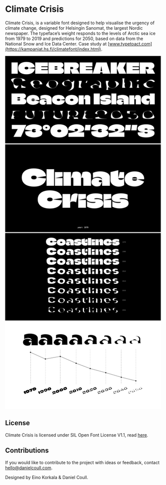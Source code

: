 # Climate Crisis

Climate Crisis, is a variable font designed to help visualise the urgency of climate change, designed for Helsingin Sanomat, the largest Nordic newspaper. The typeface’s weight responds to the levels of Arctic sea ice from 1979 to 2019 and predictions for 2050, based on data from the National Snow and Ice Data Center. Case study at [www.typetoact.com](https://kampanjat.hs.fi/climatefont/index.html).

![Climate specimen](documentation/Climate_01.png "Climate Crisis")
![Climate animate](documentation/Climate1.gif "Climate Animate")
![Climate static](documentation/Climate_02.png "Climate Overview")
![Climate graph](documentation/Climate_03.png "Climate Mapping")

## License
Climate Crisis is licensed under SIL Open Font License V1.1, read [here](https://github.com/dancoull/ClimateCrisis/blob/main/OFL.txt).

## Contributions
If you would like to contribute to the project with ideas or feedback, contact hello@danielcoull.com.

Designed by Eino Korkala & Daniel Coull.
